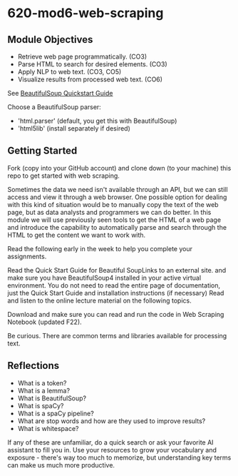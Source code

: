 # 620-mod6-web-scraping

## Module Objectives
* Retrieve web page programmatically. (CO3)
* Parse HTML to search for desired elements. (CO3)
* Apply NLP to web text. (CO3, CO5)
* Visualize results from processed web text. (CO6)

See [BeautifulSoup Quickstart Guide](https://www.crummy.com/software/BeautifulSoup/bs4/doc/#quick-start)

Choose a BeautifulSoup parser:

- 'html.parser' (default, you get this with BeautifulSoup)
- 'html5lib' (install separately if desired)

## Getting Started

Fork (copy into your GitHub account) and clone down (to your machine) this repo to get started with web scraping.

Sometimes the data we need isn't available through an API, but we can still access and view it through a web browser.  One possible option for dealing with this kind of situation would be to manually copy the text of the web page, but as data analysts and programmers we can do better. In this module we will use previously seen tools to get the HTML of a web page and introduce the capability to automatically parse and search through the HTML to get the content we want to work with.

Read the following early in the week to help you complete your assignments.

Read the  Quick Start Guide for Beautiful SoupLinks to an external site. and make sure you have BeautifulSoup4 installed in your active virtual environment.  You do not need to read the entire page of documentation, just the Quick Start Guide and installation instructions (if necessary)
Read and listen to the online lecture material on the following topics. 

Download and make sure you can read and run the code in Web Scraping Notebook (updated F22).

Be curious. There are common terms and libraries available for processing text.

## Reflections
* What is a token?
* What is a lemma?
* What is BeautifulSoup?
* What is spaCy?
* What is a spaCy pipeline?
* What are stop words and how are they used to improve results?
* What is whitespace?

If any of these are unfamiliar, do a quick search or ask your favorite AI assistant to fill you in. 
Use your resources to grow your vocabulary and exposure - there's way too much to memorize, but understanding key terms can make us much more productive. 